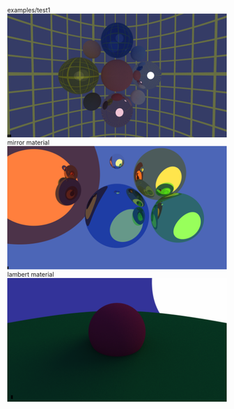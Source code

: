 examples/test1  
![test1png](./pictures/test1.png)
mirror material  
![reflectionspng](./pictures/reflections.png)
lambert material  
![lambertpng](./pictures/lambert.png)
